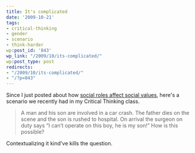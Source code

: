 ```yaml
---
title: It's complicated
date: '2009-10-21'
tags:
- critical-thinking
- gender
- scenario
- think-harder
wp:post_id: '843'
wp_link: "/2009/10/its-complicated/"
wp:post_type: post
redirects:
- "/2009/10/its-complicated/"
- "/?p=843"
---
```


Since I just posted about how [social roles affect social values](http://www.island94.org/2009/10/social-work-is-womens-work-so-we-dont-care/), here's a scenario we recently had in my Critical Thinking class.

> A man and his son are involved in a car crash. The father dies on the scene and the son is rushed to hospital. On arrival the surgeon on duty says “I can’t operate on this boy, he is my son!” How is this possible?

Contextualizing it kind've kills the question.
